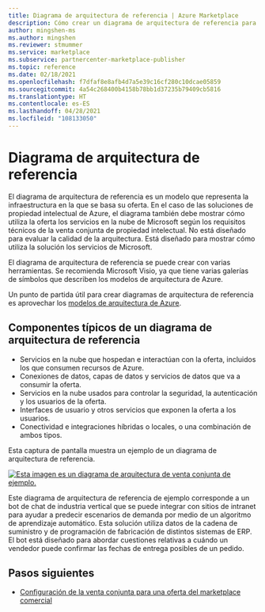 ```yaml
---
title: Diagrama de arquitectura de referencia | Azure Marketplace
description: Cómo crear un diagrama de arquitectura de referencia para una oferta en el marketplace comercial de Microsoft.
author: mingshen-ms
ms.author: mingshen
ms.reviewer: stmummer
ms.service: marketplace
ms.subservice: partnercenter-marketplace-publisher
ms.topic: reference
ms.date: 02/18/2021
ms.openlocfilehash: f7dfaf8e8afb4d7a5e39c16cf280c10dcae05859
ms.sourcegitcommit: 4a54c268400b4158b78bb1d37235b79409cb5816
ms.translationtype: HT
ms.contentlocale: es-ES
ms.lasthandoff: 04/28/2021
ms.locfileid: "108133050"
---
```

# <a name="reference-architecture-diagram"></a>Diagrama de arquitectura de referencia

El diagrama de arquitectura de referencia es un modelo que representa la infraestructura en la que se basa su oferta. En el caso de las soluciones de propiedad intelectual de Azure, el diagrama también debe mostrar cómo utiliza la oferta los servicios en la nube de Microsoft según los requisitos técnicos de la venta conjunta de propiedad intelectual. No está diseñado para evaluar la calidad de la arquitectura. Está diseñado para mostrar cómo utiliza la solución los servicios de Microsoft.

El diagrama de arquitectura de referencia se puede crear con varias herramientas. Se recomienda Microsoft Visio, ya que tiene varias galerías de símbolos que describen los modelos de arquitectura de Azure.

Un punto de partida útil para crear diagramas de arquitectura de referencia es aprovechar los [modelos de arquitectura de Azure](/azure/architecture/browse/).

## <a name="typical-components-of-a-reference-architecture-diagram"></a>Componentes típicos de un diagrama de arquitectura de referencia

- Servicios en la nube que hospedan e interactúan con la oferta, incluidos los que consumen recursos de Azure.
- Conexiones de datos, capas de datos y servicios de datos que va a consumir la oferta.
- Servicios en la nube usados para controlar la seguridad, la autenticación y los usuarios de la oferta.
- Interfaces de usuario y otros servicios que exponen la oferta a los usuarios.
- Conectividad e integraciones híbridas o locales, o una combinación de ambos tipos.

Esta captura de pantalla muestra un ejemplo de un diagrama de arquitectura de referencia.

[![Esta imagen es un diagrama de arquitectura de venta conjunta de ejemplo.](./media/co-sell/co-sell-arch-diagram.png)](./media/co-sell/co-sell-arch-diagram.png#lightbox)

Este diagrama de arquitectura de referencia de ejemplo corresponde a un bot de chat de industria vertical que se puede integrar con sitios de intranet para ayudar a predecir escenarios de demanda por medio de un algoritmo de aprendizaje automático. Esta solución utiliza datos de la cadena de suministro y de programación de fabricación de distintos sistemas de ERP. El bot está diseñado para abordar cuestiones relativas a cuándo un vendedor puede confirmar las fechas de entrega posibles de un pedido.

## <a name="next-steps"></a>Pasos siguientes

- [Configuración de la venta conjunta para una oferta del marketplace comercial](./co-sell-configure.md)